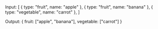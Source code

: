 Input:
[
{ type: "fruit", name: "apple" },
{ type: "fruit", name: "banana" },
{ type: "vegetable", name: "carrot" },
]

Output:
{
fruit: ["apple", "banana"],
vegetable: ["carrot"]
}
